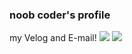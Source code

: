 ### noob coder's profile
my Velog and E-mail!
<a href = "https://velog.io/@ningdol0711/posts"><img src="https://img.shields.io/badge/velog-20C997?style=flat&logo=velog&logoColor=white"></a>
<a href = "matito:wnsrb2697@gmail.com"><img src="https://img.shields.io/badge/gmail-EA4335?style=flat&logo=Gmail&logoColor=white"></a>

<!--
**ningdol0711/ningdol0711** is a ✨ _special_ ✨ repository because its `README.md` (this file) appears on your GitHub profile.

Here are some ideas to get you started:

- 🔭 I’m currently working on ...
- 🌱 I’m currently learning ...
- 👯 I’m looking to collaborate on ...
- 🤔 I’m looking for help with ...
- 💬 Ask me about ...
- 📫 How to reach me: ...
- 😄 Pronouns: ...
- ⚡ Fun fact: ...
-->
